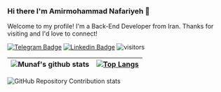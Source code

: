 ### Hi there I'm Amirmohammad Nafariyeh 👋
Welcome to my profile! I'm a Back-End Developer from Iran. Thanks for visiting and I'd love to connect!

[![Telegram Badge](https://img.shields.io/badge/-Telegram-0e76a8?style=flat-square&logo=Telegram&logoColor=white)](https://t.me/amirsobhan1553/)
[![Linkedin Badge](https://img.shields.io/badge/-LinkedIn-0e76a8?style=flat-square&logo=Linkedin&logoColor=white)](https://www.linkedin.com/in/amirsobhan/)
![visitors](https://visitor-badge.laobi.icu/badge?page_id=a1383n)

| ![Munaf's github stats](https://github-readme-stats.vercel.app/api?username=a1383n&show_icons=true) | [![Top Langs](https://github-readme-stats.vercel.app/api/top-langs/?username=a1383n&layout=compact&hide=Shell)](https://github.com/anuraghazra/github-readme-stats)|
|-|-|
![GitHub Repository Contribution stats](https://github-contributor-stats.vercel.app/api?username=a1383n&hide=B&theme=default)



<!--
**a1383n/a1383n** is a ✨ _special_ ✨ repository because its `README.md` (this file) appears on your GitHub profile.

Here are some ideas to get you started:

- 🔭 I’m currently working on ...
- 🌱 I’m currently learning ...
- 👯 I’m looking to collaborate on ...
- 🤔 I’m looking for help with ...
- 💬 Ask me about ...
- 📫 How to reach me: ...
- 😄 Pronouns: ...
- ⚡ Fun fact: ...
-->
